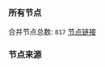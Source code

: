 ### 所有节点
合并节点总数: `817`
[节点链接](https://raw.githubusercontent.com/rzhy1/11/master/sub/sub_merge_base64.txt)

### 节点来源